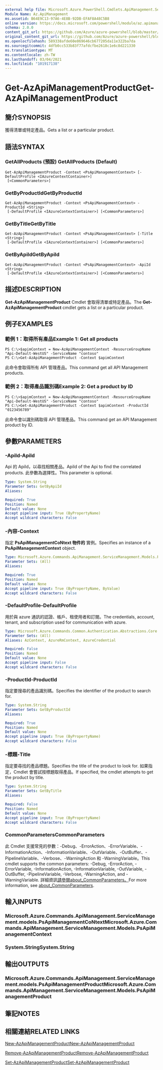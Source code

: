 ```yaml
---
external help file: Microsoft.Azure.PowerShell.Cmdlets.ApiManagement.ServiceManagement.dll-Help.xml
Module Name: Az.ApiManagement
ms.assetid: B64E9C13-97A6-4E8B-92DB-EFAF8A48C5B8
online version: https://docs.microsoft.com/powershell/module/az.apimanagement/get-azapimanagementproduct
schema: 2.0.0
content_git_url: https://github.com/Azure/azure-powershell/blob/master/src/ApiManagement/ApiManagement/help/Get-AzApiManagementProduct.md
original_content_git_url: https://github.com/Azure/azure-powershell/blob/master/src/ApiManagement/ApiManagement/help/Get-AzApiManagementProduct.md
ms.openlocfilehash: 589338afde60e069646cb677205da11e322ba7da
ms.sourcegitcommit: 4dfb0cc533b83f77afdcfbe2618c1e6c8d221330
ms.translationtype: MT
ms.contentlocale: zh-TW
ms.lasthandoff: 03/04/2021
ms.locfileid: "101917138"
---
```

# <span data-ttu-id="a4fa1-101">Get-AzApiManagementProduct</span><span class="sxs-lookup"><span data-stu-id="a4fa1-101">Get-AzApiManagementProduct</span></span>

## <span data-ttu-id="a4fa1-102">簡介</span><span class="sxs-lookup"><span data-stu-id="a4fa1-102">SYNOPSIS</span></span>
<span data-ttu-id="a4fa1-103">獲得清單或特定產品。</span><span class="sxs-lookup"><span data-stu-id="a4fa1-103">Gets a list or a particular product.</span></span>

## <span data-ttu-id="a4fa1-104">語法</span><span class="sxs-lookup"><span data-stu-id="a4fa1-104">SYNTAX</span></span>

### <span data-ttu-id="a4fa1-105">GetAllProducts (預設) </span><span class="sxs-lookup"><span data-stu-id="a4fa1-105">GetAllProducts (Default)</span></span>
```
Get-AzApiManagementProduct -Context <PsApiManagementContext> [-DefaultProfile <IAzureContextContainer>]
 [<CommonParameters>]
```

### <span data-ttu-id="a4fa1-106">GetByProductId</span><span class="sxs-lookup"><span data-stu-id="a4fa1-106">GetByProductId</span></span>
```
Get-AzApiManagementProduct -Context <PsApiManagementContext> -ProductId <String>
 [-DefaultProfile <IAzureContextContainer>] [<CommonParameters>]
```

### <span data-ttu-id="a4fa1-107">GetByTitle</span><span class="sxs-lookup"><span data-stu-id="a4fa1-107">GetByTitle</span></span>
```
Get-AzApiManagementProduct -Context <PsApiManagementContext> [-Title <String>]
 [-DefaultProfile <IAzureContextContainer>] [<CommonParameters>]
```

### <span data-ttu-id="a4fa1-108">GetByApiId</span><span class="sxs-lookup"><span data-stu-id="a4fa1-108">GetByApiId</span></span>
```
Get-AzApiManagementProduct -Context <PsApiManagementContext> -ApiId <String>
 [-DefaultProfile <IAzureContextContainer>] [<CommonParameters>]
```

## <span data-ttu-id="a4fa1-109">描述</span><span class="sxs-lookup"><span data-stu-id="a4fa1-109">DESCRIPTION</span></span>
<span data-ttu-id="a4fa1-110">**Get-AzApiManagementProduct** Cmdlet 會取得清單或特定產品。</span><span class="sxs-lookup"><span data-stu-id="a4fa1-110">The **Get-AzApiManagementProduct** cmdlet gets a list or a particular product.</span></span>

## <span data-ttu-id="a4fa1-111">例子</span><span class="sxs-lookup"><span data-stu-id="a4fa1-111">EXAMPLES</span></span>

### <span data-ttu-id="a4fa1-112">範例 1：取得所有產品</span><span class="sxs-lookup"><span data-stu-id="a4fa1-112">Example 1: Get all products</span></span>
```
PS C:\>$apimContext = New-AzApiManagementContext -ResourceGroupName "Api-Default-WestUS" -ServiceName "contoso"
PS C:\>Get-AzApiManagementProduct -Context $apimContext
```

<span data-ttu-id="a4fa1-113">此命令會取得所有 API 管理產品。</span><span class="sxs-lookup"><span data-stu-id="a4fa1-113">This command get all API Management products.</span></span>

### <span data-ttu-id="a4fa1-114">範例 2：取得產品識別碼</span><span class="sxs-lookup"><span data-stu-id="a4fa1-114">Example 2: Get a product by ID</span></span>
```
PS C:\>$apimContext = New-AzApiManagementContext -ResourceGroupName "Api-Default-WestUS" -ServiceName "contoso"
PS C:\>Get-AzApiManagementProduct -Context $apimContext -ProductId "0123456789"
```

<span data-ttu-id="a4fa1-115">此命令會以識別碼取得 API 管理產品。</span><span class="sxs-lookup"><span data-stu-id="a4fa1-115">This command get an API Management product by ID.</span></span>

## <span data-ttu-id="a4fa1-116">參數</span><span class="sxs-lookup"><span data-stu-id="a4fa1-116">PARAMETERS</span></span>

### <span data-ttu-id="a4fa1-117">-ApiId</span><span class="sxs-lookup"><span data-stu-id="a4fa1-117">-ApiId</span></span>
<span data-ttu-id="a4fa1-118">Api 的 ApiId，以尋找相關產品。</span><span class="sxs-lookup"><span data-stu-id="a4fa1-118">ApiId of the Api to find the correlated products.</span></span> <span data-ttu-id="a4fa1-119">此參數為選擇性。</span><span class="sxs-lookup"><span data-stu-id="a4fa1-119">This parameter is optional.</span></span>

```yaml
Type: System.String
Parameter Sets: GetByApiId
Aliases:

Required: True
Position: Named
Default value: None
Accept pipeline input: True (ByPropertyName)
Accept wildcard characters: False
```

### <span data-ttu-id="a4fa1-120">-內容</span><span class="sxs-lookup"><span data-stu-id="a4fa1-120">-Context</span></span>
<span data-ttu-id="a4fa1-121">指定 **PsApiManagementCoNtext 物件的** 實例。</span><span class="sxs-lookup"><span data-stu-id="a4fa1-121">Specifies an instance of a **PsApiManagementContext** object.</span></span>

```yaml
Type: Microsoft.Azure.Commands.ApiManagement.ServiceManagement.Models.PsApiManagementContext
Parameter Sets: (All)
Aliases:

Required: True
Position: Named
Default value: None
Accept pipeline input: True (ByPropertyName, ByValue)
Accept wildcard characters: False
```

### <span data-ttu-id="a4fa1-122">-DefaultProfile</span><span class="sxs-lookup"><span data-stu-id="a4fa1-122">-DefaultProfile</span></span>
<span data-ttu-id="a4fa1-123">用於與 azure 通訊的認證、帳戶、租使用者和訂閱。</span><span class="sxs-lookup"><span data-stu-id="a4fa1-123">The credentials, account, tenant, and subscription used for communication with azure.</span></span>

```yaml
Type: Microsoft.Azure.Commands.Common.Authentication.Abstractions.Core.IAzureContextContainer
Parameter Sets: (All)
Aliases: AzContext, AzureRmContext, AzureCredential

Required: False
Position: Named
Default value: None
Accept pipeline input: False
Accept wildcard characters: False
```

### <span data-ttu-id="a4fa1-124">-ProductId</span><span class="sxs-lookup"><span data-stu-id="a4fa1-124">-ProductId</span></span>
<span data-ttu-id="a4fa1-125">指定要搜尋的產品識別碼。</span><span class="sxs-lookup"><span data-stu-id="a4fa1-125">Specifies the identifier of the product to search for.</span></span>

```yaml
Type: System.String
Parameter Sets: GetByProductId
Aliases:

Required: True
Position: Named
Default value: None
Accept pipeline input: True (ByPropertyName)
Accept wildcard characters: False
```

### <span data-ttu-id="a4fa1-126">-標題</span><span class="sxs-lookup"><span data-stu-id="a4fa1-126">-Title</span></span>
<span data-ttu-id="a4fa1-127">指定要尋找的產品標題。</span><span class="sxs-lookup"><span data-stu-id="a4fa1-127">Specifies the title of the product to look for.</span></span>
<span data-ttu-id="a4fa1-128">如果指定，Cmdlet 會嘗試按標題取得產品。</span><span class="sxs-lookup"><span data-stu-id="a4fa1-128">If specified, the cmdlet attempts to get the product by title.</span></span>

```yaml
Type: System.String
Parameter Sets: GetByTitle
Aliases:

Required: False
Position: Named
Default value: None
Accept pipeline input: True (ByPropertyName)
Accept wildcard characters: False
```

### <span data-ttu-id="a4fa1-129">CommonParameters</span><span class="sxs-lookup"><span data-stu-id="a4fa1-129">CommonParameters</span></span>
<span data-ttu-id="a4fa1-130">此 Cmdlet 支援常見的參數：-Debug、-ErrorAction、-ErrorVariable、-InformationAction、-InformationVariable、-OutVariable、-OutBuffer、-PipelineVariable、-Verbose、-WarningAction 和 -WarningVariable。</span><span class="sxs-lookup"><span data-stu-id="a4fa1-130">This cmdlet supports the common parameters: -Debug, -ErrorAction, -ErrorVariable, -InformationAction, -InformationVariable, -OutVariable, -OutBuffer, -PipelineVariable, -Verbose, -WarningAction, and -WarningVariable.</span></span> <span data-ttu-id="a4fa1-131">詳細資訊[請參閱about_CommonParameters。](http://go.microsoft.com/fwlink/?LinkID=113216)</span><span class="sxs-lookup"><span data-stu-id="a4fa1-131">For more information, see [about_CommonParameters](http://go.microsoft.com/fwlink/?LinkID=113216).</span></span>

## <span data-ttu-id="a4fa1-132">輸入</span><span class="sxs-lookup"><span data-stu-id="a4fa1-132">INPUTS</span></span>

### <span data-ttu-id="a4fa1-133">Microsoft.Azure.Commands.ApiManagement.ServiceManagement.models.PsApiManagementCoNtext</span><span class="sxs-lookup"><span data-stu-id="a4fa1-133">Microsoft.Azure.Commands.ApiManagement.ServiceManagement.Models.PsApiManagementContext</span></span>

### <span data-ttu-id="a4fa1-134">System.String</span><span class="sxs-lookup"><span data-stu-id="a4fa1-134">System.String</span></span>

## <span data-ttu-id="a4fa1-135">輸出</span><span class="sxs-lookup"><span data-stu-id="a4fa1-135">OUTPUTS</span></span>

### <span data-ttu-id="a4fa1-136">Microsoft.Azure.Commands.ApiManagement.ServiceManagement.models.PsApiManagementProduct</span><span class="sxs-lookup"><span data-stu-id="a4fa1-136">Microsoft.Azure.Commands.ApiManagement.ServiceManagement.Models.PsApiManagementProduct</span></span>

## <span data-ttu-id="a4fa1-137">筆記</span><span class="sxs-lookup"><span data-stu-id="a4fa1-137">NOTES</span></span>

## <span data-ttu-id="a4fa1-138">相關連結</span><span class="sxs-lookup"><span data-stu-id="a4fa1-138">RELATED LINKS</span></span>

[<span data-ttu-id="a4fa1-139">New-AzApiManagementProduct</span><span class="sxs-lookup"><span data-stu-id="a4fa1-139">New-AzApiManagementProduct</span></span>](./New-AzApiManagementProduct.md)

[<span data-ttu-id="a4fa1-140">Remove-AzApiManagementProduct</span><span class="sxs-lookup"><span data-stu-id="a4fa1-140">Remove-AzApiManagementProduct</span></span>](./Remove-AzApiManagementProduct.md)

[<span data-ttu-id="a4fa1-141">Set-AzApiManagementProduct</span><span class="sxs-lookup"><span data-stu-id="a4fa1-141">Set-AzApiManagementProduct</span></span>](./Set-AzApiManagementProduct.md)


